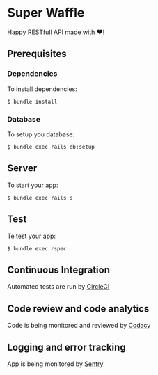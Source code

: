 # Super Waffle

Happy RESTfull API made with :heart:!

## Prerequisites

### Dependencies

To install dependencies:

`$ bundle install`

### Database

To setup you database:

`$ bundle exec rails db:setup`

## Server

To start your app:

`$ bundle exec rails s`

## Test

Te test your app:

`$ bundle exec rspec`

## Continuous Integration

Automated tests are run by [CircleCI](https://circleci.com)

## Code review and code analytics

Code is being monitored and reviewed by [Codacy](https://www.codacy.com)

## Logging and error tracking

App is being monitored by [Sentry](https://sentry.io)
